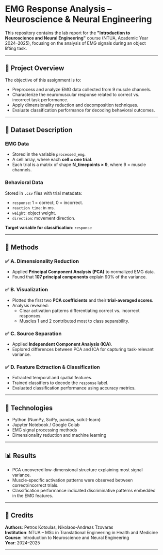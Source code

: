 # EMG Response Analysis – Neuroscience & Neural Engineering

This repository contains the lab report for the **"Introduction to Neuroscience and Neural Engineering"** course (NTUA, Academic Year 2024–2025), focusing on the analysis of EMG signals during an object lifting task.

---

## 📘 Project Overview

The objective of this assignment is to:
- Preprocess and analyze EMG data collected from 9 muscle channels.
- Characterize the neuromuscular response related to correct vs. incorrect task performance.
- Apply dimensionality reduction and decomposition techniques.
- Evaluate classification performance for decoding behavioral outcomes.

---

## 📁 Dataset Description

### EMG Data
- Stored in the variable `processed_emg`.
- A cell array, where each **cell = one trial**.
- Each trial is a matrix of shape **N_timepoints × 9**, where 9 = muscle channels.

### Behavioral Data
Stored in `.csv` files with trial metadata:
- `response`: 1 = correct, 0 = incorrect.
- `reaction time`: in ms.
- `weight`: object weight.
- `direction`: movement direction.

**Target variable for classification**: `response`

---

## 🧪 Methods

### ✅ A. Dimensionality Reduction
- Applied **Principal Component Analysis (PCA)** to normalized EMG data.
- Found that **107 principal components** explain 90% of the variance.

### ✅ B. Visualization
- Plotted the first two **PCA coefficients** and their **trial-averaged scores**.
- Analysis revealed:
  - Clear activation patterns differentiating correct vs. incorrect responses.
  - Muscles 1 and 2 contributed most to class separability.

### ✅ C. Source Separation
- Applied **Independent Component Analysis (ICA)**.
- Explored differences between PCA and ICA for capturing task-relevant variance.

### ✅ D. Feature Extraction & Classification
- Extracted temporal and spatial features.
- Trained classifiers to decode the `response` label.
- Evaluated classification performance using accuracy metrics.

---

## 🧰 Technologies

- Python (NumPy, SciPy, pandas, scikit-learn)
- Jupyter Notebook / Google Colab
- EMG signal processing methods
- Dimensionality reduction and machine learning

---

## 📊 Results

- PCA uncovered low-dimensional structure explaining most signal variance.
- Muscle-specific activation patterns were observed between correct/incorrect trials.
- Classification performance indicated discriminative patterns embedded in the EMG features.

---

## 📌 Credits

**Authors**: Petros Kotoulas, Nikolaos-Andreas Tzovaras  
**Institution**: NTUA – MSc in Translational Engineering in Health and Medicine  
**Course**: Introduction to Neuroscience and Neural Engineering  
**Year**: 2024–2025

---
